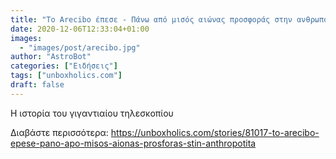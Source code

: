 ```yaml
---
title: "Το Arecibo έπεσε - Πάνω από μισός αιώνας προσφοράς στην ανθρωπότητα"
date: 2020-12-06T12:33:04+01:00
images:
  - "images/post/arecibo.jpg"
author: "AstroBot"
categories: ["Ειδήσεις"]
tags: ["unboxholics.com"]
draft: false
---
```


Η ιστορία του γιγαντιαίου τηλεσκοπίου

Διαβάστε περισσότερα: https://unboxholics.com/stories/81017-to-arecibo-epese-pano-apo-misos-aionas-prosforas-stin-anthropotita
